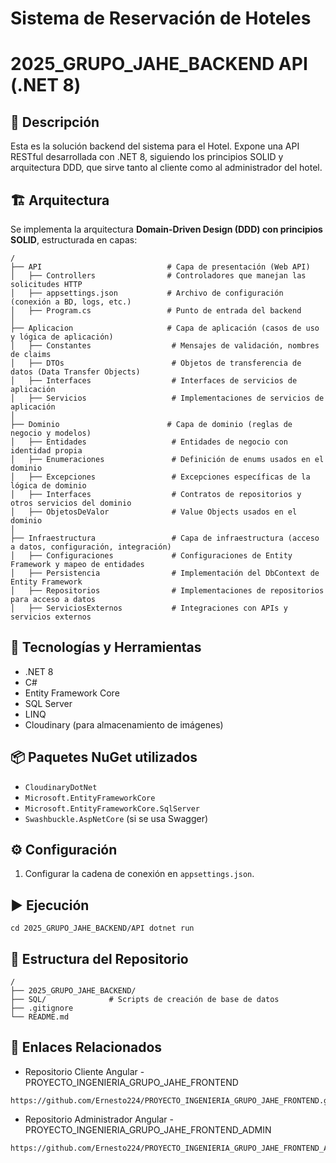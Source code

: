 # Sistema de Reservación de Hoteles
# 2025_GRUPO_JAHE_BACKEND API (.NET 8)

## 🧾 Descripción
Esta es la solución backend del sistema para el Hotel. Expone una API RESTful desarrollada con .NET 8, siguiendo los principios SOLID y arquitectura DDD, que sirve tanto al cliente como al administrador del hotel.

## 🏗️ Arquitectura
Se implementa la arquitectura **Domain-Driven Design (DDD) con principios SOLID**, estructurada en capas:
```
/
├── API                            # Capa de presentación (Web API)
│   ├── Controllers                # Controladores que manejan las solicitudes HTTP
│   ├── appsettings.json           # Archivo de configuración (conexión a BD, logs, etc.)
│   ├── Program.cs                 # Punto de entrada del backend
│
├── Aplicacion                     # Capa de aplicación (casos de uso y lógica de aplicación)
│   ├── Constantes                  # Mensajes de validación, nombres de claims
│   ├── DTOs                        # Objetos de transferencia de datos (Data Transfer Objects)
│   ├── Interfaces                  # Interfaces de servicios de aplicación
│   ├── Servicios                   # Implementaciones de servicios de aplicación
│
├── Dominio                        # Capa de dominio (reglas de negocio y modelos)
│   ├── Entidades                   # Entidades de negocio con identidad propia
│   ├── Enumeraciones               # Definición de enums usados en el dominio
│   ├── Excepciones                 # Excepciones específicas de la lógica de dominio
│   ├── Interfaces                  # Contratos de repositorios y otros servicios del dominio
│   ├── ObjetosDeValor              # Value Objects usados en el dominio
│
├── Infraestructura                 # Capa de infraestructura (acceso a datos, configuración, integración)
│   ├── Configuraciones             # Configuraciones de Entity Framework y mapeo de entidades
│   ├── Persistencia                # Implementación del DbContext de Entity Framework
│   ├── Repositorios                # Implementaciones de repositorios para acceso a datos
│   ├── ServiciosExternos           # Integraciones con APIs y servicios externos
```

## 🚀 Tecnologías y Herramientas
- .NET 8
- C#
- Entity Framework Core
- SQL Server
- LINQ
- Cloudinary (para almacenamiento de imágenes)

## 📦 Paquetes NuGet utilizados
- `CloudinaryDotNet`
- `Microsoft.EntityFrameworkCore`
- `Microsoft.EntityFrameworkCore.SqlServer`
- `Swashbuckle.AspNetCore` (si se usa Swagger)

## ⚙️ Configuración
1. Configurar la cadena de conexión en `appsettings.json`.

## ▶️ Ejecución
```
cd 2025_GRUPO_JAHE_BACKEND/API dotnet run
```

## 📁 Estructura del Repositorio
```
/
├── 2025_GRUPO_JAHE_BACKEND/
├── SQL/              # Scripts de creación de base de datos
├── .gitignore
└── README.md
```

## 📎 Enlaces Relacionados
- Repositorio Cliente Angular - PROYECTO_INGENIERIA_GRUPO_JAHE_FRONTEND
```
https://github.com/Ernesto224/PROYECTO_INGENIERIA_GRUPO_JAHE_FRONTEND.git
```
- Repositorio Administrador Angular - PROYECTO_INGENIERIA_GRUPO_JAHE_FRONTEND_ADMIN
```
https://github.com/Ernesto224/PROYECTO_INGENIERIA_GRUPO_JAHE_FRONTEND_ADMIN.git
```
